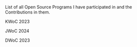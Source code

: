 List of all Open Source Programs I have participated in and the Contributions in them.

KWoC 2023

JWoC 2024

DWoC 2023
